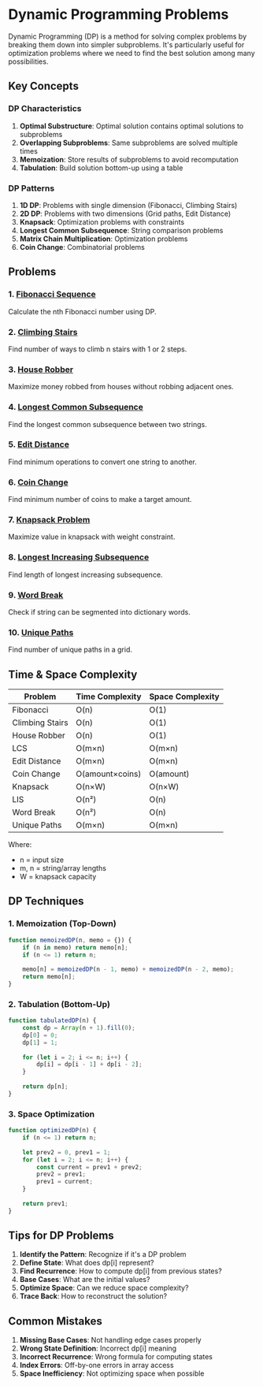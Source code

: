 # Dynamic Programming Problems

Dynamic Programming (DP) is a method for solving complex problems by breaking them down into simpler subproblems. It's particularly useful for optimization problems where we need to find the best solution among many possibilities.

## Key Concepts

### DP Characteristics
1. **Optimal Substructure**: Optimal solution contains optimal solutions to subproblems
2. **Overlapping Subproblems**: Same subproblems are solved multiple times
3. **Memoization**: Store results of subproblems to avoid recomputation
4. **Tabulation**: Build solution bottom-up using a table

### DP Patterns
1. **1D DP**: Problems with single dimension (Fibonacci, Climbing Stairs)
2. **2D DP**: Problems with two dimensions (Grid paths, Edit Distance)
3. **Knapsack**: Optimization problems with constraints
4. **Longest Common Subsequence**: String comparison problems
5. **Matrix Chain Multiplication**: Optimization problems
6. **Coin Change**: Combinatorial problems

## Problems

### 1. [Fibonacci Sequence](./Fibonacci.md)
Calculate the nth Fibonacci number using DP.

### 2. [Climbing Stairs](./ClimbingStairs.md)
Find number of ways to climb n stairs with 1 or 2 steps.

### 3. [House Robber](./HouseRobber.md)
Maximize money robbed from houses without robbing adjacent ones.

### 4. [Longest Common Subsequence](./LongestCommonSubsequence.md)
Find the longest common subsequence between two strings.

### 5. [Edit Distance](./EditDistance.md)
Find minimum operations to convert one string to another.

### 6. [Coin Change](./CoinChange.md)
Find minimum number of coins to make a target amount.

### 7. [Knapsack Problem](./Knapsack.md)
Maximize value in knapsack with weight constraint.

### 8. [Longest Increasing Subsequence](./LongestIncreasingSubsequence.md)
Find length of longest increasing subsequence.

### 9. [Word Break](./WordBreak.md)
Check if string can be segmented into dictionary words.

### 10. [Unique Paths](./UniquePaths.md)
Find number of unique paths in a grid.

## Time & Space Complexity

| Problem | Time Complexity | Space Complexity |
|---------|----------------|------------------|
| Fibonacci | O(n) | O(1) |
| Climbing Stairs | O(n) | O(1) |
| House Robber | O(n) | O(1) |
| LCS | O(m×n) | O(m×n) |
| Edit Distance | O(m×n) | O(m×n) |
| Coin Change | O(amount×coins) | O(amount) |
| Knapsack | O(n×W) | O(n×W) |
| LIS | O(n²) | O(n) |
| Word Break | O(n²) | O(n) |
| Unique Paths | O(m×n) | O(m×n) |

Where:
- n = input size
- m, n = string/array lengths
- W = knapsack capacity

## DP Techniques

### 1. Memoization (Top-Down)
```javascript
function memoizedDP(n, memo = {}) {
    if (n in memo) return memo[n];
    if (n <= 1) return n;
    
    memo[n] = memoizedDP(n - 1, memo) + memoizedDP(n - 2, memo);
    return memo[n];
}
```

### 2. Tabulation (Bottom-Up)
```javascript
function tabulatedDP(n) {
    const dp = Array(n + 1).fill(0);
    dp[0] = 0;
    dp[1] = 1;
    
    for (let i = 2; i <= n; i++) {
        dp[i] = dp[i - 1] + dp[i - 2];
    }
    
    return dp[n];
}
```

### 3. Space Optimization
```javascript
function optimizedDP(n) {
    if (n <= 1) return n;
    
    let prev2 = 0, prev1 = 1;
    for (let i = 2; i <= n; i++) {
        const current = prev1 + prev2;
        prev2 = prev1;
        prev1 = current;
    }
    
    return prev1;
}
```

## Tips for DP Problems

1. **Identify the Pattern**: Recognize if it's a DP problem
2. **Define State**: What does dp[i] represent?
3. **Find Recurrence**: How to compute dp[i] from previous states?
4. **Base Cases**: What are the initial values?
5. **Optimize Space**: Can we reduce space complexity?
6. **Trace Back**: How to reconstruct the solution?

## Common Mistakes

1. **Missing Base Cases**: Not handling edge cases properly
2. **Wrong State Definition**: Incorrect dp[i] meaning
3. **Incorrect Recurrence**: Wrong formula for computing states
4. **Index Errors**: Off-by-one errors in array access
5. **Space Inefficiency**: Not optimizing space when possible
